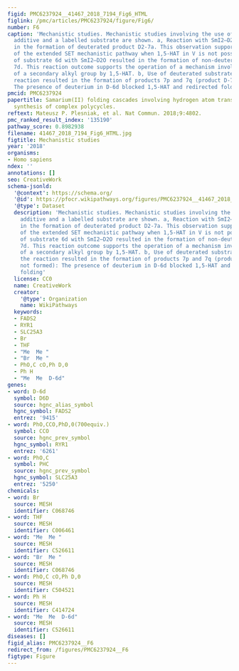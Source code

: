 ```yaml
---
figid: PMC6237924__41467_2018_7194_Fig6_HTML
figlink: /pmc/articles/PMC6237924/figure/Fig6/
number: F6
caption: 'Mechanistic studies. Mechanistic studies involving the use of a labelled
  additive and a labelled substrate are shown. a, Reaction with SmI2–D2O resulted
  in the formation of deuterated product D2-7a. This observation supports the operation
  of the extended SET mechanistic pathway when 1,5-HAT in V is not possible. Treatment
  of substrate 6d with SmI2–D2O resulted in the formation of non-deuterated product
  7d. This reaction outcome supports the operation of a mechanism involving activation
  of a secondary alkyl group by 1,5-HAT. b, Use of deuterated substrate D-6d in the
  reaction resulted in the formation of products 7p and 7q (product D-7d was not formed):
  The presence of deuterium in D-6d blocked 1,5-HAT and redirected folding'
pmcid: PMC6237924
papertitle: Samarium(II) folding cascades involving hydrogen atom transfer for the
  synthesis of complex polycycles.
reftext: Mateusz P. Plesniak, et al. Nat Commun. 2018;9:4802.
pmc_ranked_result_index: '135190'
pathway_score: 0.8982938
filename: 41467_2018_7194_Fig6_HTML.jpg
figtitle: Mechanistic studies
year: '2018'
organisms:
- Homo sapiens
ndex: ''
annotations: []
seo: CreativeWork
schema-jsonld:
  '@context': https://schema.org/
  '@id': https://pfocr.wikipathways.org/figures/PMC6237924__41467_2018_7194_Fig6_HTML.html
  '@type': Dataset
  description: 'Mechanistic studies. Mechanistic studies involving the use of a labelled
    additive and a labelled substrate are shown. a, Reaction with SmI2–D2O resulted
    in the formation of deuterated product D2-7a. This observation supports the operation
    of the extended SET mechanistic pathway when 1,5-HAT in V is not possible. Treatment
    of substrate 6d with SmI2–D2O resulted in the formation of non-deuterated product
    7d. This reaction outcome supports the operation of a mechanism involving activation
    of a secondary alkyl group by 1,5-HAT. b, Use of deuterated substrate D-6d in
    the reaction resulted in the formation of products 7p and 7q (product D-7d was
    not formed): The presence of deuterium in D-6d blocked 1,5-HAT and redirected
    folding'
  license: CC0
  name: CreativeWork
  creator:
    '@type': Organization
    name: WikiPathways
  keywords:
  - FADS2
  - RYR1
  - SLC25A3
  - Br
  - THF
  - "Me  Me "
  - "Br  Me "
  - PhO,C cO,Ph D,0
  - Ph H
  - "Me  Me  D-6d"
genes:
- word: D-6d
  symbol: D6D
  source: hgnc_alias_symbol
  hgnc_symbol: FADS2
  entrez: '9415'
- word: PhO,CCO,PhD,0(700equiv.)
  symbol: CCO
  source: hgnc_prev_symbol
  hgnc_symbol: RYR1
  entrez: '6261'
- word: PhO,C
  symbol: PHC
  source: hgnc_prev_symbol
  hgnc_symbol: SLC25A3
  entrez: '5250'
chemicals:
- word: Br
  source: MESH
  identifier: C068746
- word: THF
  source: MESH
  identifier: C006461
- word: "Me  Me "
  source: MESH
  identifier: C526611
- word: "Br  Me "
  source: MESH
  identifier: C068746
- word: PhO,C cO,Ph D,0
  source: MESH
  identifier: C504521
- word: Ph H
  source: MESH
  identifier: C414724
- word: "Me  Me  D-6d"
  source: MESH
  identifier: C526611
diseases: []
figid_alias: PMC6237924__F6
redirect_from: /figures/PMC6237924__F6
figtype: Figure
---
```

